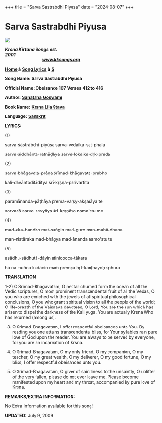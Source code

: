 +++
title = "Sarva Sastrabdhi Piyusa"
date = "2024-08-07"
+++

# Sarva Sastrabdhi Piyusa
**[![](http://kksongs.org/image_files/image002.jpg)](http://kksongs.org/)**

**_Krsna_** **_Kirtana Songs est. 2001_**                                                                                                                                                      **_www.kksongs.org_**

**[Home](http://kksongs.org/)** **à** **[Song Lyrics](http://kksongs.org/lyrics.html)** **à** **[S](http://kksongs.org/songs/song_s.html)**

**Song Name: Sarva Sastrabdhi Piyusa**

**Official Name: Obeisance 107 Verses 412 to 416**

**Author:** [**Sanatana** **Goswami**](http://kksongs.org/authors/list/sanatana_g.html)

**Book Name:** [**Krsna Lila Stava**](http://kksongs.org/authors/krsnalilastava.html)

**Language:** [**Sanskrit**](http://kksongs.org/language/list/sanskrit.html)

**LYRICS:**

(1)

sarva-śāstrābdhi-pīyūṣa sarva-vedaika-sat-phala

sarva-siddhānta-ratnāḍhya sarva-lokaika-dṛk-prada

(2)

sarva-bhāgavata-prāṇa śrīmad-bhāgavata-prabho

kali-dhvāntoditāditya śrī-kṛṣṇa-parivartita

(3)

paramānanda-pāṭhāya prema-varṣy-akṣarāya te

sarvadā sarva-sevyāya śrī-kṛṣṇāya namo'stu me

(4)

mad-eka-bandho mat-sańgin mad-guro man-mahā-dhana

man-nistāraka mad-bhāgya mad-ānanda namo'stu te

(5)

asādhu-sādhutā-dāyin atinīcocca-tākara

hā na muñca kadācin māḿ premṇā hṛt-kaṇṭhayoḥ sphura

**TRANSLATION**

1-2) O Srimad-Bhagavatam, O nectar churned form the ocean of all the Vedic scriptures, O most prominent transcendental fruit of all the Vedas, O you who are enriched with the jewels of all spiritual philosophical conclusions, O you who grant spiritual vision to all the people of the world; O life-breath of the Vaisnava devotees, O Lord, You are the sun which has arisen to dispel the darkness of the Kali yuga. You are actually Krsna Who has returned (among us).

3) O Srimad-Bhagavatam, I offer respectful obeisances unto You. By reading you one attains transcendental bliss, for Your syllables rain pure love of God upon the reader. You are always to be served by everyone, for you are an incarnation of Krsna.

4) O Srimad-Bhagavatam, O my only friend, O my companion, O my teacher, O my great wealth, O my deliverer, O my good fortune, O my bliss, I offer respectful obeisances unto you.

5) O Srimad-Bhagavatam, O giver of saintliness to the unsaintly, O uplifter of the very fallen, please do not ever leave me. Please become manifested upon my heart and my throat, accompanied by pure love of Krsna.

**REMARKS/EXTRA INFORMATION:**

No Extra Information available for this song!

**UPDATED:** July 9, 2009